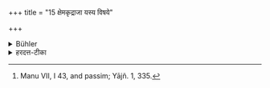 +++
title = "15 क्षेमकृद्राजा यस्य विषये"

+++

<details><summary>Bühler</summary>

15. That king only takes care of the welfare of his subjects in whose dominions, be it in villages or forests, there is no danger from thieves. [^9] 


[^9]:  Manu VII, I 43, and passim; Yājñ. 1, 335.
</details>

<details><summary>हरदत्त-टीका</summary>

## सूत्रम्
क्षेमकृद्राजा यस्य विषये ग्रामेऽरण्ये वा तस्करभयं न विद्यते ॥ १५ ॥  
## टिप्पनी
यस्य राज्ञो विषये ग्रामेऽरण्ये च चोरभयं नास्ति स एव राजा क्षेमकृत् क्षेमङ्करः । न त्वन्यः शतं तुभ्यं शतं तुभ्यमिति ददानोऽपि ॥ १५ ॥  

इत्यापस्तम्बधर्मसूत्रवृत्तौ द्वितीयप्रश्ने पञ्चविंशी काण्डिका ॥ २५ ॥
</details>
